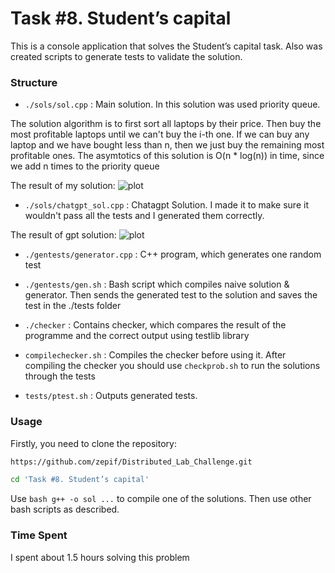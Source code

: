 # Task #8. Student’s capital

This is a console application that solves the Student’s capital task. Also was created scripts to generate tests to validate the
solution.

### Structure

- `./sols/sol.cpp` : Main solution. In this solution was used priority queue.

The solution algorithm is to first sort all laptops by their price. Then buy the most profitable laptops until we can't buy the i-th one. If we can buy any laptop and we have bought less than n, then we just buy the remaining most profitable ones. The asymtotics of this solution is O(n * log(n)) in time, since we add n times to the priority queue

The result of my solution: ![plot](./img/sol_result.png)


- `./sols/chatgpt_sol.cpp` : Chatagpt Solution. I made it to make sure it wouldn't pass all the tests and I generated
them correctly.

The result of gpt solution: ![plot](./img/gpt_result.png)


- `./gentests/generator.cpp` : C++ program, which generates one random test

- `./gentests/gen.sh` : Bash script which compiles naive solution & generator. Then sends the generated test to the solution and saves the test in the ./tests folder

- `./checker` : Contains checker, which compares the result of the programme and the correct output using testlib library

- `compilechecker.sh` : Compiles the checker before using it. After compiling the checker you should use ``checkprob.sh`` to run the solutions through the tests

- `tests/ptest.sh` : Outputs generated tests.

### Usage

Firstly, you need to clone the repository:

```bash
https://github.com/zepif/Distributed_Lab_Challenge.git

cd 'Task #8. Student’s capital'
```

Use `bash g++ -o sol ...` to compile one of the solutions. Then use other bash scripts as described.

### Time Spent

I spent about 1.5 hours solving this problem
